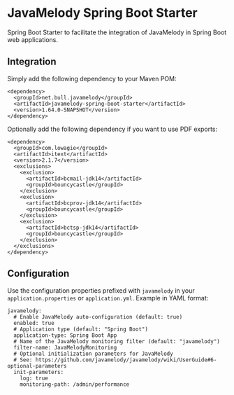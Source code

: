 # JavaMelody Spring Boot Starter

Spring Boot Starter to facilitate the integration of JavaMelody in Spring Boot web applications.

## Integration

Simply add the following dependency to your Maven POM:

    <dependency>
      <groupId>net.bull.javamelody</groupId>
      <artifactId>javamelody-spring-boot-starter</artifactId>
      <version>1.64.0-SNAPSHOT</version>
    </dependency>

Optionally add the following dependency if you want to use PDF exports:

    <dependency>
      <groupId>com.lowagie</groupId>
      <artifactId>itext</artifactId>
      <version>2.1.7</version>
      <exclusions>
        <exclusion>
          <artifactId>bcmail-jdk14</artifactId>
          <groupId>bouncycastle</groupId>
        </exclusion>
        <exclusion>
          <artifactId>bcprov-jdk14</artifactId>
          <groupId>bouncycastle</groupId>
        </exclusion>
        <exclusion>
          <artifactId>bctsp-jdk14</artifactId>
          <groupId>bouncycastle</groupId>
        </exclusion>
      </exclusions>
    </dependency>

## Configuration

Use the configuration properties prefixed with `javamelody` in your `application.properties` or `application.yml`. Example in YAML format:

    javamelody:
      # Enable JavaMelody auto-configuration (default: true)
      enabled: true
      # Application type (default: "Spring Boot")
      application-type: Spring Boot App
      # Name of the JavaMelody monitoring filter (default: "javamelody")
      filter-name: JavaMelodyMonitoring
      # Optional initialization parameters for JavaMelody
      # See: https://github.com/javamelody/javamelody/wiki/UserGuide#6-optional-parameters
      init-parameters:
        log: true
        monitoring-path: /admin/performance
